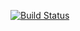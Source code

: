 [![Build Status](https://secure.travis-ci.org/Gizra/Garment-Box.png?branch=7.x-1.x)](https://travis-ci.org/Gizra/Garment-Box)